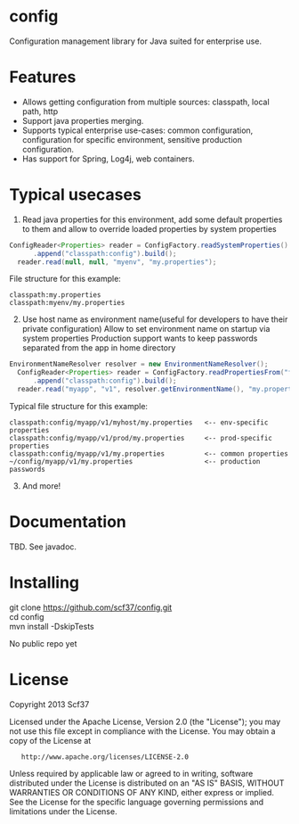 config
======

Configuration management library for Java suited for enterprise use.

Features
========

* Allows getting configuration from multiple sources: classpath, local path, http
* Support java properties merging.
* Supports typical enterprise use-cases: common configuration, 
    configuration for specific environment, sensitive production configuration.
* Has support for Spring, Log4j, web containers.

Typical usecases
================

1. Read java properties for this environment, add some default properties to them
    and allow to override loaded properties by system properties

  ```java  
  ConfigReader<Properties> reader = ConfigFactory.readSystemProperties()
    	.append("classpath:config").build();
	reader.read(null, null, "myenv", "my.properties");
  ```
  File structure for this example:
  ```
  classpath:my.properties
  classpath:myenv/my.properties
  ```

2. Use host name as environment name(useful for developers to have their private configuration)
    Allow to set environment name on startup via system properties
    Production support wants to keep passwords separated from the app in home directory

  ```java  
  EnvironmentNameResolver resolver = new EnvironmentNameResolver();
	ConfigReader<Properties> reader = ConfigFactory.readPropertiesFrom("file:~/config/")
  		.append("classpath:config").build();
	reader.read("myapp", "v1", resolver.getEnvironmentName(), "my.properties");
  ```
  Typical file structure for this example:
  ```  
  classpath:config/myapp/v1/myhost/my.properties   <-- env-specific properties
  classpath:config/myapp/v1/prod/my.properties     <-- prod-specific properties
  classpath:config/myapp/v1/my.properties          <-- common properties
  ~/config/myapp/v1/my.properties                  <-- production passwords
  ```
3. And more!

Documentation
=============

TBD. See javadoc.

Installing
==========

git clone https://github.com/scf37/config.git  
cd config  
mvn install -DskipTests  

No public repo yet

License
=======

   Copyright 2013 Scf37

   Licensed under the Apache License, Version 2.0 (the "License");
   you may not use this file except in compliance with the License.
   You may obtain a copy of the License at

       http://www.apache.org/licenses/LICENSE-2.0

   Unless required by applicable law or agreed to in writing, software
   distributed under the License is distributed on an "AS IS" BASIS,
   WITHOUT WARRANTIES OR CONDITIONS OF ANY KIND, either express or implied.
   See the License for the specific language governing permissions and
   limitations under the License.
